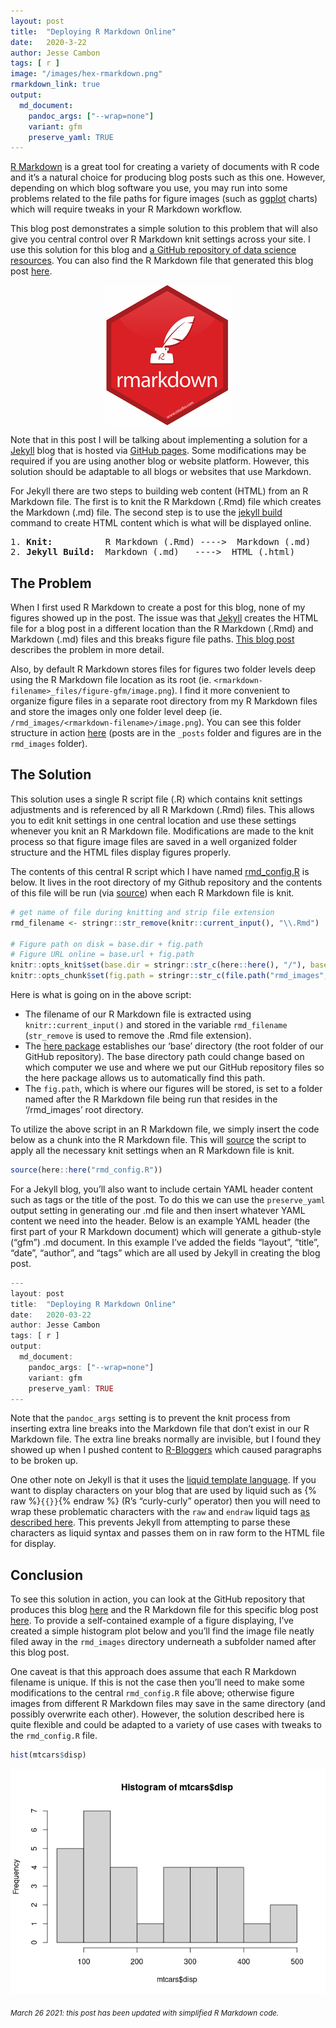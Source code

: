```yaml
---
layout: post
title:  "Deploying R Markdown Online"
date:   2020-3-22
author: Jesse Cambon
tags: [ r ]
image: "/images/hex-rmarkdown.png"
rmarkdown_link: true
output: 
  md_document:
    pandoc_args: ["--wrap=none"]
    variant: gfm
    preserve_yaml: TRUE
---
```


[R Markdown](https://rmarkdown.rstudio.com/) is a great tool for creating a variety of documents with R code and it’s a natural choice for producing blog posts such as this one. However, depending on which blog software you use, you may run into some problems related to the file paths for figure images (such as [ggplot](https://ggplot2.tidyverse.org/) charts) which will require tweaks in your R Markdown workflow.

This blog post demonstrates a simple solution to this problem that will also give you central control over R Markdown knit settings across your site. I use this solution for this blog and [a GitHub repository of data science resources](https://github.com/jessecambon/Data-Science-Codex). You can also find the R Markdown file that generated this blog post [here](https://github.com/jessecambon/jessecambon.github.io/blob/master/_posts/2020-03-22-deploying-rmarkdown-online.Rmd).

<img src="/../images/hex-rmarkdown.png" style="display: block; margin: auto;" />

Note that in this post I will be talking about implementing a solution for a [Jekyll](https://jekyllrb.com/) blog that is hosted via [GitHub pages](https://pages.github.com/). Some modifications may be required if you are using another blog or website platform. However, this solution should be adaptable to all blogs or websites that use Markdown.

For Jekyll there are two steps to building web content (HTML) from an R Markdown file. The first is to knit the R Markdown (.Rmd) file which creates the Markdown (.md) file. The second step is to use the [jekyll build](https://jekyllrb.com/docs/usage/) command to create HTML content which is what will be displayed online.

<pre>
1. <b>Knit:</b>          R Markdown (.Rmd) ---->  Markdown (.md) 
2. <b>Jekyll Build:</b>  Markdown (.md)   ---->  HTML (.html)
</pre>

## The Problem

When I first used R Markdown to create a post for this blog, none of my figures showed up in the post. The issue was that [Jekyll](https://jekyllrb.com/) creates the HTML file for a blog post in a different location than the R Markdown (.Rmd) and Markdown (.md) files and this breaks figure file paths. [This blog post](http://www.randigriffin.com/2017/04/25/how-to-knit-for-mysite.html) describes the problem in more detail.

Also, by default R Markdown stores files for figures two folder levels deep using the R Markdown file location as its root (ie. `<rmarkdown-filename>_files/figure-gfm/image.png`). I find it more convenient to organize figure files in a separate root directory from my R Markdown files and store the images only one folder level deep (ie. `/rmd_images/<rmarkdown-filename>/image.png`). You can see this folder structure in action [here](https://github.com/jessecambon/jessecambon.github.io) (posts are in the `_posts` folder and figures are in the `rmd_images` folder).

## The Solution

This solution uses a single R script file (.R) which contains knit settings adjustments and is referenced by all R Markdown (.Rmd) files. This allows you to edit knit settings in one central location and use these settings whenever you knit an R Markdown file. Modifications are made to the knit process so that figure image files are saved in a well organized folder structure and the HTML files display figures properly.

The contents of this central R script which I have named [rmd\_config.R](https://github.com/jessecambon/jessecambon.github.io/blob/master/rmd_config.R) is below. It lives in the root directory of my Github repository and the contents of this file will be run (via [source](https://www.rdocumentation.org/packages/base/versions/3.6.2/topics/source)) when each R Markdown file is knit.

``` r
# get name of file during knitting and strip file extension
rmd_filename <- stringr::str_remove(knitr::current_input(), "\\.Rmd")

# Figure path on disk = base.dir + fig.path
# Figure URL online = base.url + fig.path
knitr::opts_knit$set(base.dir = stringr::str_c(here::here(), "/"), base.url = "/") # project root folder
knitr::opts_chunk$set(fig.path = stringr::str_c(file.path("rmd_images", rmd_filename), "/"))
```

Here is what is going on in the above script:

-   The filename of our R Markdown file is extracted using `knitr::current_input()` and stored in the variable `rmd_filename` (`str_remove` is used to remove the .Rmd file extension).
-   The [here package](https://here.r-lib.org/) establishes our ‘base’ directory (the root folder of our GitHub repository). The base directory path could change based on which computer we use and where we put our GitHub repository files so the here package allows us to automatically find this path.
-   The `fig.path`, which is where our figures will be stored, is set to a folder named after the R Markdown file being run that resides in the ‘/rmd\_images’ root directory.

To utilize the above script in an R Markdown file, we simply insert the code below as a chunk into the R Markdown file. This will [source](https://www.rdocumentation.org/packages/base/versions/3.6.2/topics/source) the script to apply all the necessary knit settings when an R Markdown file is knit.

``` r
source(here::here("rmd_config.R"))
```

For a Jekyll blog, you’ll also want to include certain YAML header content such as tags or the title of the post. To do this we can use the `preserve_yaml` output setting in generating our .md file and then insert whatever YAML content we need into the header. Below is an example YAML header (the first part of your R Markdown document) which will generate a github-style (“gfm”) .md document. In this example I’ve added the fields “layout”, “title”, “date”, “author”, and “tags” which are all used by Jekyll in creating the blog post.

``` r
---
layout: post
title:  "Deploying R Markdown Online"
date:   2020-03-22
author: Jesse Cambon
tags: [ r ]
output: 
  md_document:
    pandoc_args: ["--wrap=none"]
    variant: gfm
    preserve_yaml: TRUE
---
```

Note that the `pandoc_args` setting is to prevent the knit process from inserting extra line breaks into the Markdown file that don’t exist in our R Markdown file. The extra line breaks normally are invisible, but I found they showed up when I pushed content to [R-Bloggers](https://www.r-bloggers.com/) which caused paragraphs to be broken up.

One other note on Jekyll is that it uses the [liquid template language](https://jekyllrb.com/docs/liquid/). If you want to display characters on your blog that are used by liquid such as {% raw %}`{{}}`{% endraw %} (R’s “curly-curly” operator) then you will need to wrap these problematic characters with the `raw` and `endraw` liquid tags [as described here](https://shopify.github.io/liquid/tags/raw/). This prevents Jekyll from attempting to parse these characters as liquid syntax and passes them on in raw form to the HTML file for display.

## Conclusion

To see this solution in action, you can look at the GitHub repository that produces this blog [here](https://github.com/jessecambon/jessecambon.github.io) and the R Markdown file for this specific blog post [here](https://github.com/jessecambon/jessecambon.github.io/blob/master/_posts/2020-03-22-deploying-rmarkdown-online.Rmd). To provide a self-contained example of a figure displaying, I’ve created a simple histogram plot below and you’ll find the image file neatly filed away in the `rmd_images` directory underneath a subfolder named after this blog post.

One caveat is that this approach does assume that each R Markdown filename is unique. If this is not the case then you’ll need to make some modifications to the central `rmd_config.R` file above; otherwise figure images from different R Markdown files may save in the same directory (and possibly overwrite each other). However, the solution described here is quite flexible and could be adapted to a variety of use cases with tweaks to the `rmd_config.R` file.

``` r
hist(mtcars$disp)
```

![](/rmd_images/2020-03-22-deploying-rmarkdown-online/sampleplot-1.png)<!-- -->

<em><sub> March 26 2021: this post has been updated with simplified R Markdown code. </sub></em>
